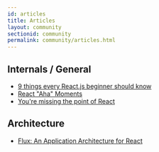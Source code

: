 ```yaml
---
id: articles
title: Articles
layout: community
sectionid: community
permalink: community/articles.html
---
```


## Internals / General
- [9 things every React.js beginner should know](https://camjackson.net/post/9-things-every-reactjs-beginner-should-know)
- [React "Aha" Moments](https://tylermcginnis.com/react-aha-moments/)
- [You're missing the point of React](https://medium.com/@dan_abramov/youre-missing-the-point-of-react-a20e34a51e1a)

## Architecture
 - [Flux: An Application Architecture for React](http://facebook.github.io/react/blog/2014/05/06/flux.html)
